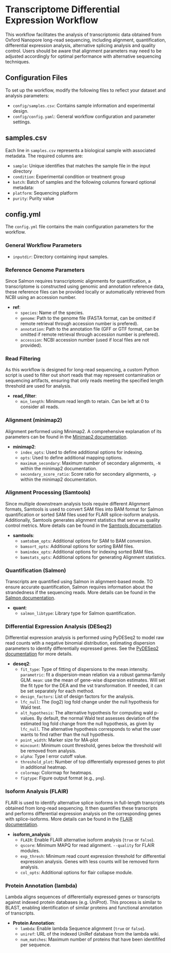 # Transcriptome Differential Expression Workflow

This workflow facilitates the analysis of transcriptomic data obtained from Oxford Nanopore long-read sequencing, including alignment, quantification, differential expression analysis, alternative splicing analysis and quality control. Users should be aware that alignment parameters may need to be adjusted accordingly for optimal performance with alternative sequencing techniques.

## Configuration Files

To set up the workflow, modify the following files to reflect your dataset and analysis parameters:

- `config/samples.csv`: Contains sample information and experimental design.
- `config/config.yaml`: General workflow configuration and parameter settings.

## samples.csv

Each line in `samples.csv` represents a biological sample with associated metadata. The required columns are:
- `sample`: Unique identifies that matches the sample file in the input directory
- `condition`: Experimental condition or treatment group
- `batch`: Batch of samples
and the following columns forward optional metadata:
- `platform`: Sequencing platform
- `purity`: Purity value

## config.yml

The `config.yml` file contains the main configuration parameters for the workflow.

### General Workflow Parameters

- `inputdir`: Directory containing input samples.

### Reference Genome Parameters

Since Salmon requires transcriptomic alignments for quantification, a transcriptome is constructed using genomic and annotation reference data, these reference files can be provided locally or automatically retrieved from NCBI using an accession number.

- **ref**:
  - `species`: Name of the species.
  - `genome`: Path to the genome file (FASTA format, can be omitted if remote retrieval through accession number is prefered).
  - `annotation`: Path to the annotation file (GFF or GTF format, can be omitted if remote retrieval through accession number is prefered).
  - `accession`: NCBI accession number (used if local files are not provided).

### Read Filtering

As this workflow is designed for long-read sequencing, a custom Python script is used to filter out short reads that may represent contamination or sequencing artifacts, ensuring that only reads meeting the specified length threshold are used for analysis.

- **read_filter**:
  - `min_length`: Minimum read length to retain. Can be left at 0 to consider all reads.

### Alignment (minimap2)

Alignment performed using Minimap2. A comprehensive explanation of its parameters can be found in the [Minimap2 documentation](https://lh3.github.io/minimap2/minimap2.html#10).

- **minimap2**:
  - `index_opts`: Used to define additional options for indexing.
  - `opts`: Used to define additional mapping options.
  - `maximum_secondary`: Maximum number of secondary alignments, `-N` within the minimap2 documentation.
  - `secondary_score_ratio`: Score ratio for secondary alignments, `-p` within the minimap2 documentation.

### Alignment Processing (Samtools)

Since multiple downstream analysis tools require different Alignment formats, Samtools is used to convert SAM files into BAM format for Salmon quantification or sorted SAM files used for FLAIR splice-isoform analysis. Additionally, Samtools generates alignment statistics that serve as quality control metrics. More details can be found in the [Samtools documentation](http://www.htslib.org/doc/samtools.html).

- **samtools**:
  - `samtobam_opts`: Additional options for SAM to BAM conversion.
  - `bamsort_opts`: Additional options for sorting BAM files.
  - `bamindex_opts`: Additional options for indexing sorted BAM files.
  - `bamstats_opts`: Additional options for generating Alignment statistics.

### Quantification (Salmon)

Transcripts are quantified using Salmon in alignment-based mode. TO ensure accurate quantification, Salmon requires information about the strandedness if the sequencing reads. More details can be found in the [Salmon documentation](https://salmon.readthedocs.io/en/latest/salmon.html#what-s-this-libtype).

- **quant**:
  - `salmon_libtype`: Library type for Salmon quantification.

### Differential Expression Analysis (DESeq2)

Differential expression analysis is performed using PyDESeq2 to model raw read counts wtih a negative binomial distribution, estimating dispersion parameters to identify differentially expressed genes. See the [PyDESeq2 documentation](https://pydeseq2.readthedocs.io/en/stable/index.html) for more details.

- **deseq2**:
  - `fit_type`: Type of fitting of dispersions to the mean intensity. `parametric`: fit a dispersion-mean relation via a robust gamma-family GLM. `mean`: use the mean of gene-wise dispersion estimates. Will set the fit type for the DEA and the vst transformation. If needed, it can be set separately for each method.
  - `design_factors`: List of design factors for the analysis.
  - `lfc_null`: The (log2) log fold change under the null hypothesis for Wald test.
  - `alt_hypothesis`: The alternative hypothesis for computing wald p-values. By default, the normal Wald test assesses deviation of the estimated log fold change from the null hypothesis, as given by `lfc_null`. The alternative hypothesis corresponds to what the user wants to find rather than the null hypothesis.
  - `point_width`: Marker size for MA-plot
  - `mincount`: Minimum count threshold, genes below the threshold will be removed from analysis.
  - `alpha`: Type I error cutoff value.
  - `threshold_plot`: Number of top differentially expressed genes to plot in additional heatmap.
  - `colormap`: Colormap for heatmaps.
  - `figtype`: Figure output format (e.g., `png`).

### Isoform Analysis (FLAIR)

FLAIR is used to identify alternative splice isoforms in full-length transcripts obtained from long-read sequencing. It then quantifies these transcripts and performs differential expression analysis on the corresponding genes with splice-isoforms. More details can be found in the [FLAIR documentation](https://flair.readthedocs.io/en/latest/index.html).

- **isoform_analysis**:
  - `FLAIR`: Enable FLAIR alternative isoform analysis (`true` or `false`).
  - `qscore`: Minimum MAPQ for read alignment. `--quality` for FLAIR modules.
  - `exp_thresh`: Minimum read count expression threshold for differential expression analysis. Genes with less counts will be removed form analysis.
  - `col_opts`: Additional options for flair collapse module.

### Protein Annotation (lambda)

Lambda aligns sequences of differentially expressed genes or transcripts against indexed protein databases (e.g. UniProt). This process is similar to BLAST, enabling identification of similar proteins and functional annotation of transcripts.

- **Protein Annotation**:
  - `lambda`: Enable lambda Sequence alignment (`true` or `false`).
  - `uniref`: URL of the indexed UniRef database from the lambda wiki.
  - `num_matches`: Maximum number of proteins that have been identififed per sequence.

